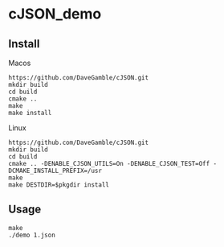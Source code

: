 # cJSON_demo

## Install

Macos

```
https://github.com/DaveGamble/cJSON.git
mkdir build
cd build
cmake ..
make
make install
```



Linux

```
https://github.com/DaveGamble/cJSON.git
mkdir build
cd build
cmake .. -DENABLE_CJSON_UTILS=On -DENABLE_CJSON_TEST=Off -DCMAKE_INSTALL_PREFIX=/usr
make
make DESTDIR=$pkgdir install
```

## Usage
```
make
./demo 1.json 
```
